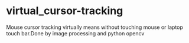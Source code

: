 # virtual_cursor-tracking
Mouse cursor tracking virtually means without touching mouse or laptop touch bar.Done by image processing and python opencv
